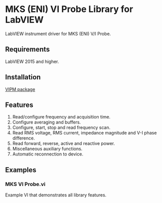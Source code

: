 # MKS (ENI) VI Probe Library for LabVIEW
LabVIEW instrument driver for MKS (ENI) V/I Probe.

## Requirements
LabVIEW 2015 and higher.

## Installation
[VIPM package](https://www.vipm.io/package/plasmapper_lib_pl_mks_vi_probe/)

## Features
1. Read/configure frequency and acquisition time.
2. Configure averaging and buffers.
3. Configure, start, stop and read frequency scan.
4. Read RMS voltage, RMS current, impedance magnitude and V-I phase difference.
5. Read forward, reverse, active and reactive power.
6. Miscellaneous auxiliary functions.
7. Automatic reconnection to device.

## Examples
### MKS VI Probe.vi
Example VI that demonstrates all library features.
